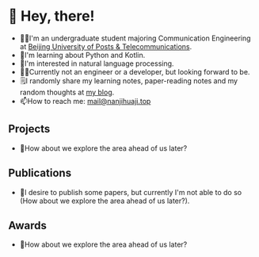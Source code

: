 # 👋 Hey, there!

* 👨‍🎓I'm an undergraduate student majoring Communication Engineering at [Beijing University of Posts & Telecommunications](https://www.让op上大专.cn/).
* 🌱I'm learning about Python and Kotlin.
* 🔬I'm interested in natural language processing.
* 🧑‍💻Currently not an engineer or a developer, but looking forward to be.
* 🗒️I randomly share my learning notes, paper-reading notes and my random thoughts at [my blog](https://blog.nanjihuaji.top/).
* 📫How to reach me: mail@nanjihuaji.top

## Projects
* 🚧How about we explore the area ahead of us later? 
## Publications
* 🚧I desire to publish some papers, but currently I'm not able to do so (How about we explore the area ahead of us later?).
## Awards
* 🚧How about we explore the area ahead of us later? 
